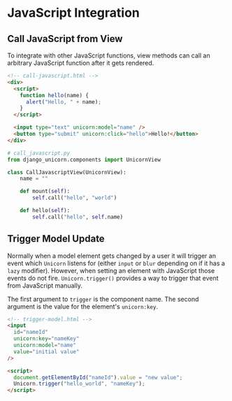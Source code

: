 # JavaScript Integration

## Call JavaScript from View

To integrate with other JavaScript functions, view methods can call an arbitrary JavaScript function after it gets rendered.

```html
<!-- call-javascript.html -->
<div>
  <script>
    function hello(name) {
      alert("Hello, " + name);
    }
  </script>

  <input type="text" unicorn:model="name" />
  <button type="submit" unicorn:click="hello">Hello!</button>
</div>
```

```python
# call_javascript.py
from django_unicorn.components import UnicornView

class CallJavascriptView(UnicornView):
    name = ""

    def mount(self):
        self.call("hello", "world")

    def hello(self):
        self.call("hello", self.name)
```

## Trigger Model Update

Normally when a model element gets changed by a user it will trigger an event which `Unicorn` listens for (either `input` or `blur` depending on if it has a `lazy` modifier). However, when setting an element with JavaScript those events do not fire. `Unicorn.trigger()` provides a way to trigger that event from JavaScript manually.

The first argument to `trigger` is the component name. The second argument is the value for the element's `unicorn:key`.

```html
<!-- trigger-model.html -->
<input
  id="nameId"
  unicorn:key="nameKey"
  unicorn:model="name"
  value="initial value"
/>

<script>
  document.getElementById("nameId").value = "new value";
  Unicorn.trigger("hello_world", "nameKey");
</script>
```
